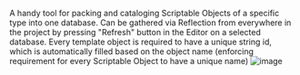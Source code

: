 A handy tool for packing and cataloging Scriptable Objects of a specific type into one database.
Can be gathered via Reflection from everywhere in the project by pressing "Refresh" button in the Editor on a selected database.
Every template object is required to have a unique string id, which is automatically filled based on the object name (enforcing requirement for every Scriptable Object to have a unique name)
![image](https://github.com/user-attachments/assets/d97f288b-8568-4202-85e6-909a1f1f9364)
